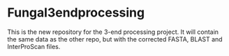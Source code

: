 Fungal3endprocessing
====================

This is the new repository for the 3-end processing project. It will contain the same data as the other repo, but with the corrected FASTA, BLAST and InterProScan files.
